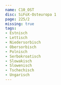 ```yaml
---
name: C10_OST
disc: SiFoX-Osteuropa 1
page: 225/2
missing: true
tags:
- Estnisch
- Lettisch
- Niedersorbisch
- Obersorbisch
- Polnisch
- Serbokroatisch
- Slowakisch
- Slowenisch
- Tschechisch
- Ungarisch
---
```

